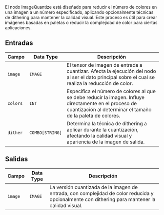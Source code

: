 El nodo ImageQuantize está diseñado para reducir el número de colores en una imagen a un número especificado, aplicando opcionalmente técnicas de dithering para mantener la calidad visual. Este proceso es útil para crear imágenes basadas en paletas o reducir la complejidad de color para ciertas aplicaciones.

## Entradas

| Campo   | Data Type | Descripción                                                                       |
|---------|-------------|-----------------------------------------------------------------------------------|
| `image` | `IMAGE`     | El tensor de imagen de entrada a cuantizar. Afecta la ejecución del nodo al ser el dato principal sobre el cual se realiza la reducción de color. |
| `colors`| `INT`       | Especifica el número de colores al que se debe reducir la imagen. Influye directamente en el proceso de cuantización al determinar el tamaño de la paleta de colores. |
| `dither`| `COMBO[STRING]` | Determina la técnica de dithering a aplicar durante la cuantización, afectando la calidad visual y apariencia de la imagen de salida. |

## Salidas

| Campo | Data Type | Descripción                                                                   |
|-------|-------------|-------------------------------------------------------------------------------|
| `image`| `IMAGE`     | La versión cuantizada de la imagen de entrada, con complejidad de color reducida y opcionalmente con dithering para mantener la calidad visual. |
